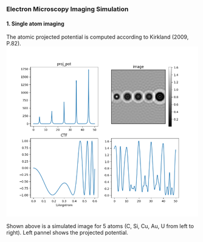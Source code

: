 ### Electron Microscopy Imaging Simulation

#### 1. Single atom imaging
The atomic projected potential is computed according to Kirkland (2009, P.82).
![5atoms](simulated_imgs/5atoms.png)

Shown above is a simulated image for 5 atoms (C, Si, Cu, Au, U from left to right).
Left pannel shows the projected potential.
